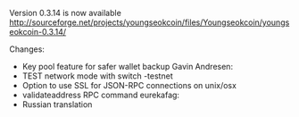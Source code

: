 Version 0.3.14 is now available
http://sourceforge.net/projects/youngseokcoin/files/Youngseokcoin/youngseokcoin-0.3.14/

Changes:
* Key pool feature for safer wallet backup
Gavin Andresen:
* TEST network mode with switch -testnet
* Option to use SSL for JSON-RPC connections on unix/osx
* validateaddress RPC command
eurekafag:
* Russian translation
